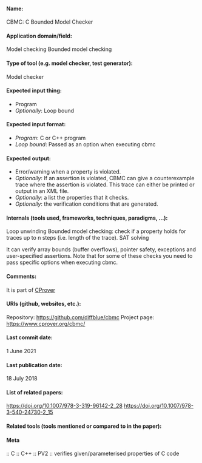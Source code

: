 #### Name:
CBMC: C Bounded Model Checker

#### Application domain/field:
Model checking
Bounded model checking

#### Type of tool (e.g. model checker, test generator):
Model checker

#### Expected input thing:
- Program
- *Optionally*: Loop bound

#### Expected input format:
- *Program*: C or C++ program
- *Loop bound*: Passed as an option when executing cbmc

#### Expected output:
- Error/warning when a property is violated.
- *Optionally*: If an assertion is violated, CBMC can give a counterexample trace where the assertion is violated. This trace can either be printed or output in an XML file.
- *Optionally*: a list the properties that it checks.
- *Optionally*: the verification conditions that are generated.

#### Internals (tools used, frameworks, techniques, paradigms, ...):
Loop unwinding
Bounded model checking: check if a property holds for traces up to n steps (i.e. length of the trace). 
SAT solving

It can verify array bounds (buffer overflows), pointer safety, exceptions and user-specified assertions. Note that for some of these checks you need to pass specific options when executing cbmc.

#### Comments:
It is part of [CProver](../Frameworks/CProver.md)

#### URIs (github, websites, etc.):
Repository: https://github.com/diffblue/cbmc
Project page: https://www.cprover.org/cbmc/

#### Last commit date:
1 June 2021

#### Last publication date:
18 July 2018

#### List of related papers:
https://doi.org/10.1007/978-3-319-96142-2_28
https://doi.org/10.1007/978-3-540-24730-2_15

#### Related tools (tools mentioned or compared to in the paper):

#### Meta
:: C
:: C++
:: PV2           :: verifies given/parameterised properties of C code